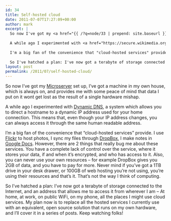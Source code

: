 ```yaml
---
id: 34
title: Self-hosted cloud
date: 2011-07-07T17:27:09+00:00
author: mark
excerpt: |
  So now I've got my <a href="{{ /?q=node/33 | prepend: site.baseurl }}">Microserver</a> set up, I've got a machine in my own house, which is always on, and provides me with some peace of mind that data I put on it wont get lost as the result of a single hardware mishap.
  
  A while ago I experimented with <a href="https://secure.wikimedia.org/wikipedia/en/wiki/Dynamic_dns">Dynamic DNS</a>, a system which allows you to direct a hostname to a dynamic IP address used for your home connection.  This means that, even though your IP address changes, you can always access it through the same human readable address.
  
  I'm a big fan of the convenience that "cloud-hosted services" provide.  I use <a href="http://flickr.com">Flickr</a> to host photos, I sync my files through <a href="http://dropbox.com">DropBox</a>, I make notes in <a href="http://docs.google.com">Google Docs</a>.  However, there are 2 things that really bug me about these services. You have a complete lack of control over the service, where it stores your data, if and when it's encrypted, and who has access to it.  Also, you can never use your own resources - for example DropBox gives you 2GB of data, and you have to pay for more. Never mind if you've got a 1TB drive in your desk drawer, or 100GB of web hosting you're not using, you're using their resources and that's it.  That's not the way I think of computing.
  
  So I've hatched a plan: I've now got a terabyte of storage connected to the Internet, and an address that allows me to access it from wherever I am - At home, at work, on public WiFi, on my phone, all the places I might use cloud services.  My plan now is to replace all the hosted services I currently use with an equivalent, open source solution that runs on my own hardware, and I'll cover it in a series of posts.  Keep watching folks!
layout: post
permalink: /2011/07/self-hosted-cloud/
---
```

So now I&#8217;ve got my [Microserver](/?q=node/33) set up, I&#8217;ve got a machine in my own house, which is always on, and provides me with some peace of mind that data I put on it wont get lost as the result of a single hardware mishap.

A while ago I experimented with [Dynamic DNS](https://secure.wikimedia.org/wikipedia/en/wiki/Dynamic_dns), a system which allows you to direct a hostname to a dynamic IP address used for your home connection. This means that, even though your IP address changes, you can always access it through the same human readable address.

I&#8217;m a big fan of the convenience that &#8220;cloud-hosted services&#8221; provide. I use [Flickr](http://flickr.com) to host photos, I sync my files through [DropBox](http://dropbox.com), I make notes in [Google Docs](http://docs.google.com). However, there are 2 things that really bug me about these services. You have a complete lack of control over the service, where it stores your data, if and when it&#8217;s encrypted, and who has access to it. Also, you can never use your own resources &#8211; for example DropBox gives you 2GB of data, and you have to pay for more. Never mind if you&#8217;ve got a 1TB drive in your desk drawer, or 100GB of web hosting you&#8217;re not using, you&#8217;re using their resources and that&#8217;s it. That&#8217;s not the way I think of computing.

So I&#8217;ve hatched a plan: I&#8217;ve now got a terabyte of storage connected to the Internet, and an address that allows me to access it from wherever I am &#8211; At home, at work, on public WiFi, on my phone, all the places I might use cloud services. My plan now is to replace all the hosted services I currently use with an equivalent, open source solution that runs on my own hardware, and I&#8217;ll cover it in a series of posts. Keep watching folks!
